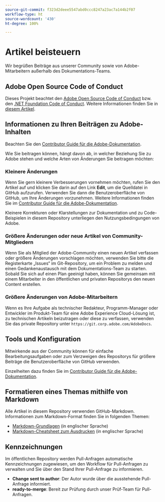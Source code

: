 ```yaml
---
source-git-commit: f323d2deee5547abd0ccc8247a23ac7a144b2f07
workflow-type: ht
source-wordcount: '430'
ht-degree: 100%

---
```

# Artikel beisteuern

Wir begrüßen Beiträge aus unserer Community sowie von Adobe-Mitarbeitern außerhalb des Dokumentations-Teams.

## Adobe Open Source Code of Conduct

Dieses Projekt beachtet den [Adobe Open Source Code of Conduct](code-of-conduct.md) bzw. den [.NET Foundation Code of Conduct](https://dotnetfoundation.org/code-of-conduct). Weitere Informationen finden Sie in [diesem Artikel](contributing.md).

## Informationen zu Ihren Beiträgen zu Adobe-Inhalten

Beachten Sie den [Contributor Guide für die Adobe-Dokumentation](https://docs.adobe.com/content/help/de-DE/contributor/contributor-guide/introduction.html).

Wie Sie beitragen können, hängt davon ab, in welcher Beziehung Sie zu Adobe stehen und welche Arten von Änderungen Sie beitragen möchten:

### Kleinere Änderungen

Wenn Sie gern kleinere Verbesserungen vornehmen möchten, rufen Sie den Artikel auf und klicken Sie darin auf den Link **Edit**, um die Quelldatei in GitHub aufzurufen. Verwenden Sie dann die Benutzeroberfläche von GitHub, um Ihre Änderungen vorzunehmen. Weitere Informationen finden Sie im [Contributor Guide für die Adobe-Dokumentation](https://docs.adobe.com/content/help/de-DE/contributor/contributor-guide/introduction.html).

Kleinere Korrekturen oder Klarstellungen zur Dokumentation und zu Code-Beispielen in diesem Repository unterliegen den Nutzungsbedingungen von Adobe.

### Größere Änderungen oder neue Artikel von Community-Mitgliedern

Wenn Sie als Mitglied der Adobe-Community einen neuen Artikel verfassen oder größere Änderungen vorschlagen möchten, verwenden Sie bitte die Registerkarte „Issues“ im Git-Repository, um ein Problem zu melden und einen Gedankenaustausch mit dem Dokumentations-Team zu starten. Sobald Sie sich auf einen Plan geeinigt haben, können Sie gemeinsam mit einem Mitarbeiter in den öffentlichen und privaten Repositorys den neuen Content erstellen.

<!--
If you submit a pull request with significant changes to documentation and code examples, you'll see a message in the pull request asking you to submit an online contribution license agreement (CLA). We need you to complete the online form before we can review your pull request.
-->

### Größere Änderungen von Adobe-Mitarbeitern

Wenn es Ihre Aufgabe als technischer Redakteur, Programm-Manager oder Entwickler im Produkt-Team für eine Adobe Experience Cloud-Lösung ist, zu technischen Artikeln beizutragen oder diese zu verfassen, verwenden Sie das private Repository unter `https://git.corp.adobe.com/AdobeDocs`.

<!--Employees from other parts of the Adobe world should use the public repo for minor updates.-->

## Tools und Konfiguration

Mitwirkende aus der Community können für einfache Bearbeitungsaufgaben oder zum Verzweigen des Repositorys für größere Beiträge die Benutzeroberfläche von GitHub verwenden.

Einzelheiten dazu finden Sie im [Contributor Guide für die Adobe-Dokumentation](https://docs.adobe.com/content/help/de-DE/contributor/contributor-guide/introduction.html).

## Formatieren eines Themas mithilfe von Markdown

Alle Artikel in diesem Repository verwenden GitHub-Markdown. Informationen zum Markdown-Format finden Sie in folgenden Themen:

* [Markdown-Grundlagen](https://help.github.com/articles/getting-started-with-writing-and-formatting-on-github/) (in englischer Sprache)
* [Markdown-Cheatsheet zum Ausdrucken](https://guides.github.com/pdfs/markdown-cheatsheet-online.pdf) (in englischer Sprache)

## Kennzeichnungen

Im öffentlichen Repository werden Pull-Anfragen automatische Kennzeichnungen zugewiesen, um den Workflow für Pull-Anfragen zu verwalten und Sie über den Stand Ihrer Pull-Anfrage zu informieren.

* **Change sent to author**: Der Autor wurde über die ausstehende Pull-Anfrage informiert.
* **ready-to-merge**: Bereit zur Prüfung durch unser Prüf-Team für Pull-Anfragen.
